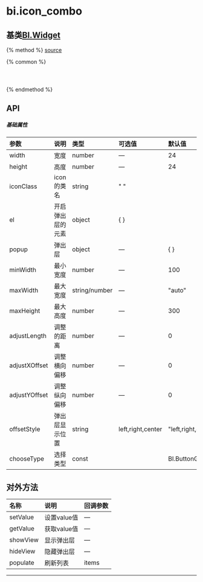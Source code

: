 # bi.icon_combo

## 基类[BI.Widget](/core/widget.md)

{% method %}
[source](https://jsfiddle.net/fineui/urvt04so/)

{% common %}
```javascript




```

{% endmethod %}

## API
##### 基础属性
| 参数    | 说明           | 类型  | 可选值 | 默认值
| :------ |:-------------  | :-----| :----|:----
| width | 宽度 | number | — | 24
| height | 高度 | number | — | 24
| iconClass | icon的类名 | string  | " "|
| el | 开启弹出层的元素| object | { } |
| popup | 弹出层| object | —| { }
| minWidth| 最小宽度| number | —|100|
| maxWidth | 最大宽度 | string/number | — | "auto"|
| maxHeight | 最大高度 | number | —| 300
| adjustLength | 调整的距离 | number | — | 0 |
| adjustXOffset | 调整横向偏移 | number | — | 0 |
| adjustYOffset |调整纵向偏移 | number | — | 0 |
| offsetStyle | 弹出层显示位置 | string | left,right,center | "left,right,center"|
| chooseType | 选择类型 | const | | BI.ButtonGroup.CHOOSE_TYPE_SINGLE |
 


## 对外方法
| 名称     | 说明                           |  回调参数     
| :------ |:-------------                  | :-----   
| setValue| 设置value值|—|
| getValue| 获取value值|—|
| showView | 显示弹出层 | —|
| hideView | 隐藏弹出层 |—|
| populate | 刷新列表 | items |





---


